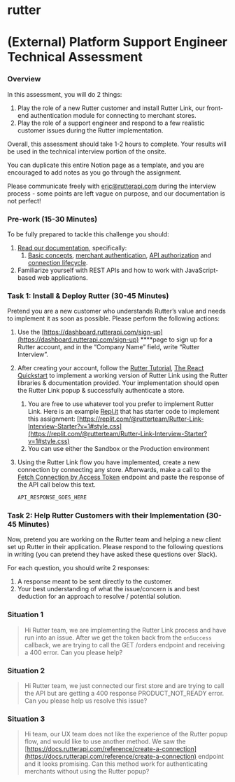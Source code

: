 # rutter

# (External) Platform Support Engineer Technical Assessment

### Overview

In this assessment, you will do 2 things:

1. Play the role of a new Rutter customer and install Rutter Link, our front-end authentication module for connecting to merchant stores.
2. Play the role of a support engineer and respond to a few realistic customer issues during the Rutter implementation.

Overall, this assessment should take 1-2 hours to complete. Your results will be used in the technical interview portion of the onsite.

You can duplicate this entire Notion page as a template, and you are encouraged to add notes as you go through the assignment.

Please communicate freely with eric@rutterapi.com during the interview process - some points are left vague on purpose, and our documentation is not perfect!

### Pre-work (15-30 Minutes)

To be fully prepared to tackle this challenge you should:

1. [Read our documentation](https://docs.rutterapi.com/reference/introduction-to-rutter), specifically:
    1. [Basic concepts](https://docs.rutterapi.com/reference/basic-concepts), [merchant authentication](https://docs.rutterapi.com/reference/merchant-authentication), [API authorization](https://docs.rutterapi.com/reference/authentication) and [connection lifecycle](https://docs.rutterapi.com/reference/connection-lifecycle).
2. Familiarize yourself with REST APIs and how to work with JavaScript-based web applications.

### Task 1: Install & Deploy Rutter (30-45 Minutes)

Pretend you are a new customer who understands Rutter’s value and needs to implement it as soon as possible. Please perform the following actions:

1. Use the [https://dashboard.rutterapi.com/sign-up](https://dashboard.rutterapi.com/sign-up) ****page to sign up for a Rutter account, and in the “Company Name” field, write “Rutter Interview”.
2. After creating your account, follow the [Rutter Tutorial](https://dashboard.rutterapi.com/tutorial), [The React Quickstart](https://docs.rutterapi.com/docs/getting-started) to implement a working version of Rutter Link using the Rutter libraries & documentation provided. Your implementation should open the Rutter Link popup & successfully authenticate a store.
    1. You are free to use whatever tool you prefer to implement Rutter Link. Here is an example [Repl.it](http://Repl.it) that has starter code to implement this assignment: [https://replit.com/@rutterteam/Rutter-Link-Interview-Starter?v=1#style.css](https://replit.com/@rutterteam/Rutter-Link-Interview-Starter?v=1#style.css)
    2. You can use either the Sandbox or the Production environment
3. Using the Rutter Link flow you have implemented, create a new connection by connecting any store. Afterwards, make a call to the [Fetch Connection by Access Token](https://docs.rutterapi.com/reference/fetch-a-connection) endpoint and paste the response of the API call below this text.

    ```jsx
    API_RESPONSE_GOES_HERE
    ```


### Task 2: Help Rutter Customers with their Implementation (30-45 Minutes)

Now, pretend you are working on the Rutter team and helping a new client set up Rutter in their application. Please respond to the following questions in writing (you can pretend they have asked these questions over Slack).

For each question, you should write 2 responses:

1. A response meant to be sent directly to the customer.
2. Your best understanding of what the issue/concern is and best deduction for an approach to resolve / potential solution.

### Situation 1

> Hi Rutter team, we are implementing the Rutter Link process and have run into an issue. After we get the token back from the `onSuccess` callback, we are trying to call the GET /orders endpoint and receiving a 400 error. Can you please help?
>

### Situation 2

> Hi Rutter team, we just connected our first store and are trying to call the API but are getting a 400 response PRODUCT_NOT_READY error. Can you please help us resolve this issue?
>

### Situation 3

> Hi team, our UX team does not like the experience of the Rutter popup flow, and would like to use another method. We saw the [https://docs.rutterapi.com/reference/create-a-connection](https://docs.rutterapi.com/reference/create-a-connection) endpoint and it looks promising. Can this method work for authenticating merchants without using the Rutter popup?
>
